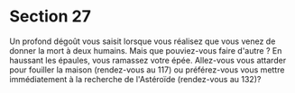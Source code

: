 # Section 27

Un profond dégoût vous saisit lorsque vous réalisez que vous 
venez de donner la mort à deux humains. Mais que pouviez-vous 
faire d'autre ? En haussant les épaules, vous ramassez votre épée. 
Allez-vous vous attarder pour fouiller la maison (rendez-vous au 
117) ou préférez-vous vous mettre immédiatement à la recherche 
de l'Astéroïde (rendez-vous au 132)?